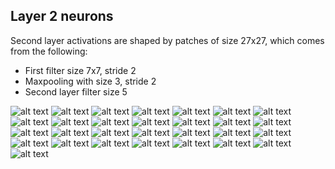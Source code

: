 ## Layer 2 neurons

Second layer activations are shaped by patches of size 27x27, which comes from the following:
- First filter size 7x7, stride 2
- Maxpooling with size 3, stride 2
- Second layer filter size 5

![alt text](Visuals/V40/L2/interim_1.jpg "")
![alt text](Visuals/V40/L2/interim_2.jpg "")
![alt text](Visuals/V40/L2/interim_3.jpg "")
![alt text](Visuals/V40/L2/interim_4.jpg "")
![alt text](Visuals/V40/L2/interim_5.jpg "")
![alt text](Visuals/V40/L2/interim_6.jpg "")
![alt text](Visuals/V40/L2/interim_7.jpg "")
![alt text](Visuals/V40/L2/interim_8.jpg "")
![alt text](Visuals/V40/L2/interim_9.jpg "")
![alt text](Visuals/V40/L2/interim_10.jpg "")
![alt text](Visuals/V40/L2/interim_11.jpg "")
![alt text](Visuals/V40/L2/interim_12.jpg "")
![alt text](Visuals/V40/L2/interim_13.jpg "")
![alt text](Visuals/V40/L2/interim_14.jpg "")
![alt text](Visuals/V40/L2/interim_15.jpg "")
![alt text](Visuals/V40/L2/interim_16.jpg "")
![alt text](Visuals/V40/L2/interim_17.jpg "")
![alt text](Visuals/V40/L2/interim_18.jpg "")
![alt text](Visuals/V40/L2/interim_19.jpg "")
![alt text](Visuals/V40/L2/interim_20.jpg "")
![alt text](Visuals/V40/L2/interim_21.jpg "")
![alt text](Visuals/V40/L2/interim_22.jpg "")
![alt text](Visuals/V40/L2/interim_23.jpg "")
![alt text](Visuals/V40/L2/interim_24.jpg "")
![alt text](Visuals/V40/L2/interim_25.jpg "")
![alt text](Visuals/V40/L2/interim_26.jpg "")
![alt text](Visuals/V40/L2/interim_27.jpg "")
![alt text](Visuals/V40/L2/interim_28.jpg "")
![alt text](Visuals/V40/L2/interim_29.jpg "")
